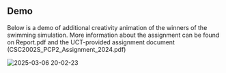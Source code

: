 ## Demo
Below is a demo of additional creativity animation of the winners of the swimming simulation. More information about the assignment can be found on Report.pdf and the UCT-provided assignment document (CSC2002S_PCP2_Assignment_2024.pdf)

![2025-03-06 20-02-23](https://github.com/user-attachments/assets/68a86560-3120-45d1-a1ff-53c647b51b10)
